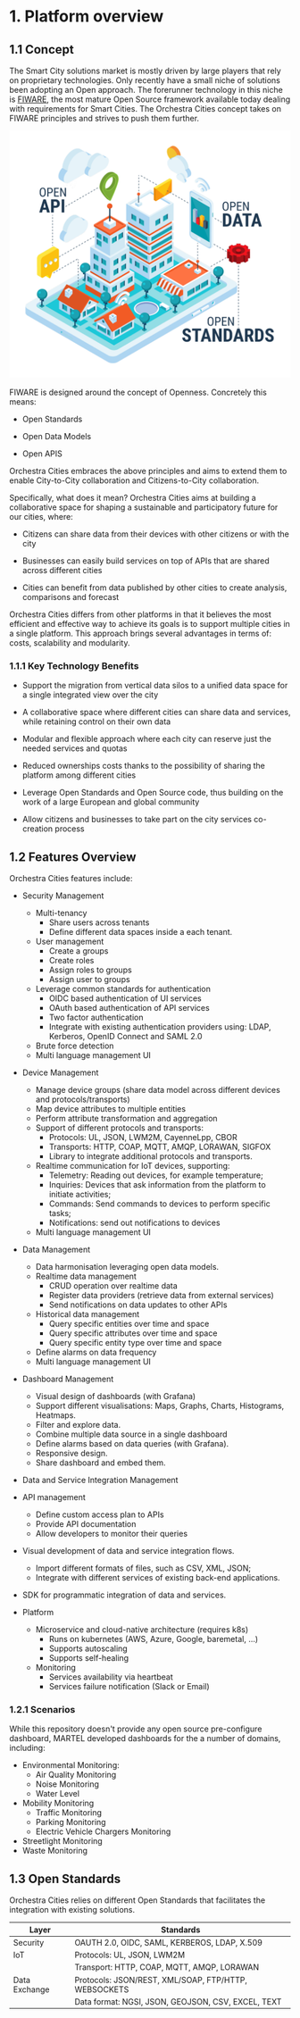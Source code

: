 # 1. Platform overview

## 1.1 Concept

The Smart City solutions market is mostly driven by large players that
rely on proprietary technologies. Only recently have a small niche of
solutions been adopting an Open approach. The forerunner technology in
this niche is [FIWARE](https://www.fiware.org), the most mature Open
Source framework available today dealing with requirements for Smart Cities.
The Orchestra Cities concept takes on FIWARE principles and strives to push
them further.

![Openness as Orchestra Cities key pillar](rsrc/overview/OC_isometric_open.png "Openness as key pillar")

FIWARE is designed around the concept of Openness. Concretely this
means:

-   Open Standards

-   Open Data Models

-   Open APIS

Orchestra Cities embraces the above principles and aims to extend them
to enable City-to-City collaboration and Citizens-to-City collaboration.

Specifically, what does it mean? Orchestra Cities aims at building a
collaborative space for shaping a sustainable and participatory future
for our cities, where:

-   Citizens can share data from their devices with other citizens or
    with the city

-   Businesses can easily build services on top of APIs that are shared
    across different cities

-   Cities can benefit from data published by other cities to create
    analysis, comparisons and forecast

Orchestra Cities differs from other platforms in that it believes the
most efficient and effective way to achieve its goals is to support
multiple cities in a single platform. This approach brings several
advantages in terms of: costs, scalability and modularity.

### 1.1.1 Key Technology Benefits

-   Support the migration from vertical data silos to a unified data
    space for a single integrated view over the city

-   A collaborative space where different cities can share data and
    services, while retaining control on their own data

-   Modular and flexible approach where each city can reserve just the
    needed services and quotas

-   Reduced ownerships costs thanks to the possibility of sharing the
    platform among different cities

-   Leverage Open Standards and Open Source code, thus building on the
    work of a large European and global community

-   Allow citizens and businesses to take part on the city services
    co-creation process

## 1.2 Features Overview

Orchestra Cities features include:

*   Security Management
    * Multi-tenancy
        * Share users across tenants
        * Define different data spaces inside a each tenant.
    * User management 
        * Create a groups
        * Create roles
        * Assign roles to groups
        * Assign user to groups
    * Leverage common standards for authentication
        * OIDC based authentication of UI services
        * OAuth based authentication of API services
        * Two factor authentication
        * Integrate with existing authentication
          providers using: LDAP, Kerberos, OpenID Connect and SAML 2.0
    * Brute force detection
    * Multi language management UI

*   Device Management
    * Manage device groups (share data model across different
      devices and protocols/transports)
    * Map device attributes to multiple entities
    * Perform attribute transformation and aggregation
    * Support of different protocols and transports:
        * Protocols:  UL, JSON, LWM2M, CayenneLpp, CBOR
        * Transports: HTTP, COAP, MQTT, AMQP, LORAWAN, SIGFOX
        * Library to integrate additional protocols and transports.
    * Realtime communication for IoT devices, supporting: 
        * Telemetry: Reading out devices, for example temperature;
        * Inquiries: Devices that ask information from the platform to initiate activities;
        * Commands: Send commands to devices to perform specific tasks;
        * Notifications: send out notifications to devices
    * Multi language management UI


*   Data Management
    * Data harmonisation leveraging open data models.
    * Realtime data management
      * CRUD operation over realtime data
      * Register data providers
        (retrieve data from external services)
      * Send notifications on data updates to other APIs
    * Historical data management
      * Query specific entities over time and space
      * Query specific attributes over time and space
      * Query specific entity type over time and space
    * Define alarms on data frequency
    * Multi language management UI


*   Dashboard Management
    * Visual design of dashboards (with Grafana)
    * Support different visualisations: Maps, Graphs,
      Charts, Histograms, Heatmaps.
    * Filter and explore data.
    * Combine multiple data source in a single dashboard
    * Define alarms based on data queries (with Grafana).
    * Responsive design.
    * Share dashboard and embed them.


*   Data and Service Integration Management
  * API management
    * Define custom access plan to APIs
    * Provide API documentation
    * Allow developers to monitor their queries
  * Visual development of data and service integration flows.
    * Import different formats of files, such as CSV, XML, JSON;
    * Integrate with different services of existing back-end applications.
  * SDK for programmatic integration of data and services.


*   Platform
    * Microservice and cloud-native architecture (requires k8s)
        * Runs on kubernetes (AWS, Azure, Google, baremetal, ...)
        * Supports autoscaling
        * Supports self-healing
    * Monitoring
        * Services availability via heartbeat
        * Services failure notification (Slack or Email)

### 1.2.1 Scenarios
While this repository doesn't provide any open source pre-configure dashboard, MARTEL developed dashboards for the a number of domains, including:

* Environmental Monitoring:
    * Air Quality Monitoring
    * Noise Monitoring
    * Water Level
* Mobility Monitoring
    * Traffic Monitoring
    * Parking Monitoring
    * Electric Vehicle Chargers Monitoring
* Streetlight Monitoring
* Waste Monitoring

## 1.3 Open Standards

Orchestra Cities relies on different Open Standards that facilitates the
integration with existing solutions.

| Layer        | Standards                                    |
|--------------|------------------------------------------------|
| Security     | OAUTH 2.0, OIDC, SAML, KERBEROS, LDAP, X.509 |
| IoT          | Protocols: UL, JSON, LWM2M                   |
|              | Transport: HTTP, COAP, MQTT, AMQP, LORAWAN   |
| Data Exchange| Protocols: JSON/REST, XML/SOAP, FTP/HTTP, WEBSOCKETS |
|              | Data format: NGSI, JSON, GEOJSON, CSV, EXCEL, TEXT |
